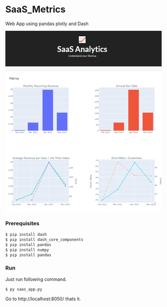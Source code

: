 # SaaS_Metrics
Web App using pandas plotly and Dash


![](assets/Capture.png)

### Prerequisites
```
$ pip install dash
$ pip install dash_core_components
$ pip install pandas
$ pip install numpy
$ pip install pandas
```
### Run
Just run following command.
```
$ py saas_app.py
```
Go to http://localhost:8050/
thats it.
